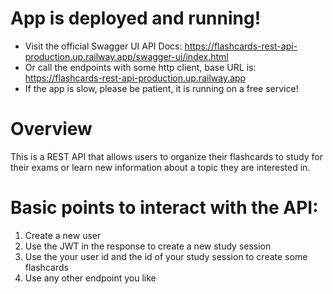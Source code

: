 # App is deployed and running!
- Visit the official Swagger UI API Docs: https://flashcards-rest-api-production.up.railway.app/swagger-ui/index.html
- Or call the endpoints with some http client, base URL is: https://flashcards-rest-api-production.up.railway.app
- If the app is slow, please be patient, it is running on a free service!

# Overview 
This is a REST API that allows users to organize their flashcards to study for their exams or learn new information about a topic they are interested in.

# Basic points to interact with the API:
1) Create a new user
2) Use the JWT in the response to create a new study session
3) Use the your user id and the id of your study session to create some flashcards 
4) Use any other endpoint you like

